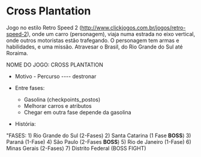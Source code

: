 # Cross Plantation

Jogo no estilo Retro Speed 2 (http://www.clickjogos.com.br/jogos/retro-speed-2), onde um carro (personagem), viaja numa estrada no eixo vertical, onde outros motoristas estão trafegando. O personagem tem armas e habilidades, e uma missão. Atravesar o Brasil, do Rio Grande do Sul até Roraima.

NOME DO JOGO: CROSS PLANTATION

- Motivo - Percurso ---- destronar 

- Entre fases:
   - Gasolina (checkpoints_postos)
   - Melhorar carros e atributos 
   - Chegar em outra fase depende da gasolina 

- História:

"FASES:
       1) Rio Grande do Sul (2-Fases)
       2) Santa Catarina (1 Fase __BOSS__)
       3) Paraná (1-Fase)
       4) São Paulo (2-Fases __BOSS__)
       5) Rio de Janeiro (1-Fase)
       6) Minas Gerais (2-Fases)
       7) Distrito Federal (BOSS FIGHT)
